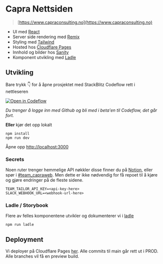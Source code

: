 # Capra Nettsiden

> [https://www.capraconsulting.no](https://www.capraconsulting.no)

- UI med [React](https://reactjs.org/)
- Server side rendering med [Remix](https://remix.run/)
- Styling med [Tailwind](https://tailwindcss.com/)
- Hosted hos [Cloudflare Pages](https://pages.cloudflare.com/)
- Innhold og bilder hos [Sanity](https://www.sanity.io/)
- Komponent utvikling med [Ladle](https://ladle.dev/)

## Utvikling

Bare trykk 👇 for å åpne prosjektet med StackBlitz Codeflow rett i nettleseren

[![Open in Codeflow](https://developer.stackblitz.com/img/open_in_codeflow.svg)](https:///pr.new/capraconsulting/nettsiden)

_Du trenger å logge inn med Github og bli med i beta'en til Codeflow, det går fort._

**Eller** kjør det opp lokalt

```
npm install
npm run dev
```

Åpne opp [http://localhost:3000](http://localhost:3000)

### Secrets

Noen ruter trenger hemmelige API nøkkler disse finner du på [Notion](https://www.notion.so/capra/Tokens-og-s-nn-9f9b4683fefc4a0886967739754109f8), eller spør i [#team_capraweb](https://capra.slack.com/archives/C01A1QLRKJM). Men dette er ikke nødvendig for få repoet til å kjøre og gjøre endringer på de fleste sidene.

```
TEAM_TAILOR_API_KEY=<api-key-here>
SLACK_WEBHOOK_URL=<webhook-url-here>
```

### Ladle / Storybook

Flere av felles komponentene utvikler og dokumenterer vi i [ladle](https://ladle.dev/)

```
npm run ladle
```

## Deployment

Vi deployer på Cloudflare Pages [her](https://dash.cloudflare.com/1df81eff3a3cb0e9662170a4b25ad52b/pages/view/nettsiden). Alle commits til main går rett ut i PROD. Alle branches vil få en preview build.

